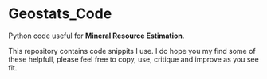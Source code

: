 # Geostats_Code
Python code useful for **Mineral Resource Estimation**.

This repository contains code snippits I use. I do hope you my find some of these helpfull, please feel free to copy, use, critique and improve as you see fit.
